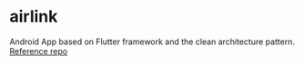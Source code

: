 # airlink

Android App based on Flutter framework and the clean architecture pattern.
[Reference repo](https://github.com/EnAccess/Airlink-App)
